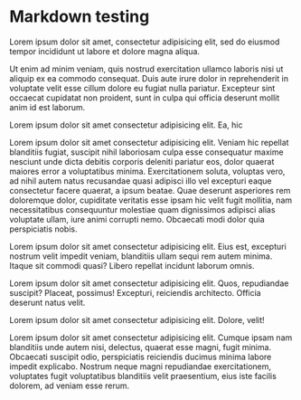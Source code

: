 # Markdown testing

Lorem ipsum dolor sit amet, consectetur adipisicing elit, sed do eiusmod tempor incididunt ut labore
et dolore magna aliqua.

Ut enim ad minim veniam, quis nostrud exercitation ullamco laboris nisi ut
aliquip ex ea commodo consequat. Duis aute irure dolor in reprehenderit in voluptate velit esse
cillum dolore eu fugiat nulla pariatur. Excepteur sint occaecat cupidatat non proident, sunt in
culpa qui officia deserunt mollit anim id est laborum.

Lorem ipsum dolor sit amet consectetur adipisicing elit. Ea, hic

Lorem ipsum dolor sit amet consectetur adipisicing elit. Veniam hic repellat blanditiis fugiat, suscipit nihil laboriosam culpa esse consequatur maxime nesciunt unde dicta debitis corporis deleniti pariatur eos, dolor quaerat maiores error a voluptatibus minima. Exercitationem soluta, voluptas vero, ad nihil autem natus recusandae quasi adipisci illo vel excepturi eaque consectetur facere quaerat, a ipsum beatae. Quae deserunt asperiores rem doloremque dolor, cupiditate veritatis esse ipsam hic velit fugit mollitia, nam necessitatibus consequuntur molestiae quam dignissimos adipisci alias voluptate ullam, iure animi corrupti nemo. Obcaecati modi dolor quia perspiciatis nobis.

Lorem ipsum dolor sit amet consectetur adipisicing elit. Eius est, excepturi nostrum velit impedit veniam, blanditiis ullam sequi rem autem minima. Itaque sit commodi quasi? Libero repellat incidunt laborum omnis.

Lorem ipsum dolor sit amet consectetur adipisicing elit. Quos, repudiandae suscipit? Placeat, possimus! Excepturi, reiciendis architecto. Officia deserunt natus velit.

Lorem ipsum dolor sit amet consectetur adipisicing elit. Dolore, velit!

Lorem ipsum dolor sit amet consectetur adipisicing elit. Cumque ipsam nam blanditiis unde autem nisi, delectus, quaerat esse magni, fugit minima. Obcaecati suscipit odio, perspiciatis reiciendis ducimus minima labore impedit explicabo. Nostrum neque magni repudiandae exercitationem, voluptates fugit voluptatibus blanditiis velit praesentium, eius iste facilis dolorem, ad veniam esse rerum.
